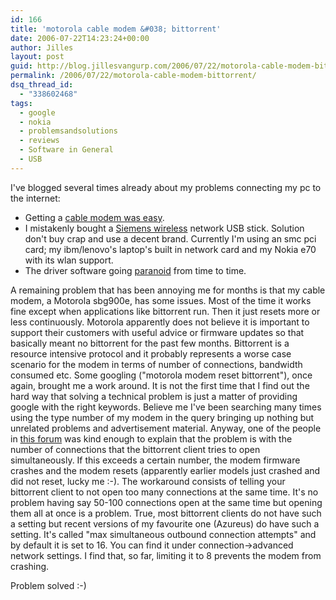 ```yaml
---
id: 166
title: 'motorola cable modem &#038; bittorrent'
date: 2006-07-22T14:23:24+00:00
author: Jilles
layout: post
guid: http://blog.jillesvangurp.com/2006/07/22/motorola-cable-modem-bittorrent/
permalink: /2006/07/22/motorola-cable-modem-bittorrent/
dsq_thread_id:
  - "338602468"
tags:
  - google
  - nokia
  - problemsandsolutions
  - reviews
  - Software in General
  - USB
---
```

I've blogged several times already about my problems connecting my pc to the internet:

- Getting a <a href="http://blog.jillesvangurp.com/2005/10/07/back-online/">cable modem was easy</a>.
- I mistakenly bought a <a href="http://blog.jillesvangurp.com/2005/12/19/wireless-hell-2/">Siemens wireless</a> network USB stick. Solution don't buy crap and use a decent brand. Currently I'm using an smc pci card; my ibm/lenovo's laptop's built in network card and my Nokia e70 with its wlan support.
- The driver software going <a href="http://blog.jillesvangurp.com/2006/01/15/wlan-gone-paranoid/">paranoid</a> from time to time.

A remaining problem that has been annoying me for months is that my cable modem, a Motorola sbg900e, has some issues. Most of the time it works fine except when applications like bittorrent run. Then it just resets more or less continuously. Motorola apparently does not believe it is important to support their customers with useful advice or firmware updates so that basically meant no bittorrent for the past few months. Bittorrent is a resource intensive protocol and it probably represents a worse case scenario for the modem in terms of number of connections, bandwidth consumed etc.
Some googling ("motorola modem reset bittorrent"), once again, brought me a work around. It is not the first time that I find out the hard way that solving a technical problem is just a matter of providing google with the right keywords. Believe me I've been searching many times using the type number of my modem in the query bringing up nothing but unrelated problems and advertisement material.
Anyway, one of the people in [this forum](http://www.neowin.net/forum/lofiversion/index.php/t233280.html) was kind enough to explain that the problem is with the number of connections that the bittorrent client tries to open simultaneously. If this exceeds a certain number, the modem firmware crashes and the modem resets (apparently earlier models just crashed and did not reset, lucky me :-). The workaround consists of telling your bittorrent client to not open too many connections at the same time. It's no problem having say 50-100 connections open at the same time but opening them all at once is a problem. True, most bittorrent clients do not have such a setting but recent versions of my favourite one (Azureus) do have such a setting. It's called "max simultaneous outbound connection attempts" and by default it is set to 16. You can find it under connection->advanced network settings. I find that, so far, limiting it to 8 prevents the modem from crashing.

Problem solved :-)